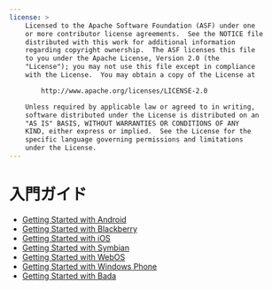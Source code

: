 ```yaml
---
license: >
    Licensed to the Apache Software Foundation (ASF) under one
    or more contributor license agreements.  See the NOTICE file
    distributed with this work for additional information
    regarding copyright ownership.  The ASF licenses this file
    to you under the Apache License, Version 2.0 (the
    "License"); you may not use this file except in compliance
    with the License.  You may obtain a copy of the License at

        http://www.apache.org/licenses/LICENSE-2.0

    Unless required by applicable law or agreed to in writing,
    software distributed under the License is distributed on an
    "AS IS" BASIS, WITHOUT WARRANTIES OR CONDITIONS OF ANY
    KIND, either express or implied.  See the License for the
    specific language governing permissions and limitations
    under the License.
---
```


入門ガイド
======================

- <a href="android/index.html">Getting Started with Android</a>
- <a href="blackberry/index.html">Getting Started with Blackberry</a>
- <a href="ios/index.html">Getting Started with iOS</a>
- <a href="symbian/index.html">Getting Started with Symbian</a>
- <a href="webos/index.html">Getting Started with WebOS</a>
- <a href="windows-phone/index.html">Getting Started with Windows Phone</a>
- <a href="bada/index.html">Getting Started with Bada</a>
